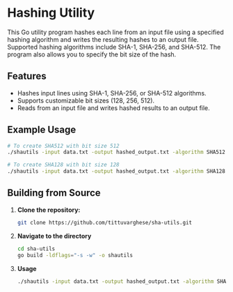 # Hashing Utility

This Go utility program hashes each line from an input file using a specified hashing algorithm and writes the resulting hashes to an output file. Supported hashing algorithms include SHA-1, SHA-256, and SHA-512. The program also allows you to specify the bit size of the hash.

## Features

- Hashes input lines using SHA-1, SHA-256, or SHA-512 algorithms.
- Supports customizable bit sizes (128, 256, 512).
- Reads from an input file and writes hashed results to an output file.

## Example Usage

```bash
# To create SHA512 with bit size 512
./shautils -input data.txt -output hashed_output.txt -algorithm SHA512 -bits 512

# To create SHA128 with bit size 128
./shautils -input data.txt -output hashed_output.txt -algorithm SHA128 -bits 128

```

## Building from Source

1. **Clone the repository:**

   ```bash
   git clone https://github.com/tittuvarghese/sha-utils.git
   ```

2. **Navigate to the directory**

    ```bash
    cd sha-utils
    go build -ldflags="-s -w" -o shautils
    ```
3. **Usage**
    ```bash
    ./shautils -input data.txt -output hashed_output.txt -algorithm SHA512 -bits 512
    ```